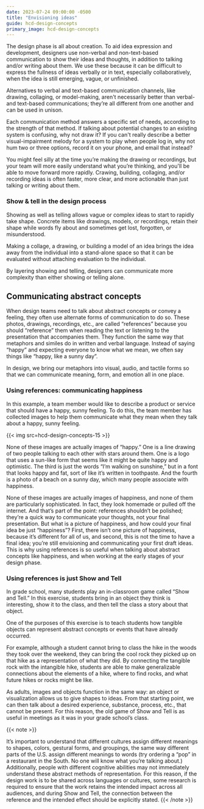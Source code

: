 ```yaml
---
date: 2023-07-24 09:00:00 -0500
title: "Envisioning ideas"
guide: hcd-design-concepts
primary_image: hcd-design-concepts
---
```


The design phase is all about creation. To aid idea expression and development, designers use non-verbal and non-text-based communication to show their ideas and thoughts, in addition to talking and/or writing about them. We use these because it can be difficult to express the fullness of ideas verbally or in text, especially collaboratively, when the idea is still emerging, vague, or unfinished.

Alternatives to verbal and text-based communication channels, like drawing, collaging, or model-making, aren't necessarily better than verbal- and text-based communications; they’re all different from one another and can be used in unison.

Each communication method answers a specific set of needs, according to the strength of that method. If talking about potential changes to an existing system is confusing, why not draw it? If you can't really describe a better visual-impairment melody for a system to play when people log in, why not hum two or three options, record it on your phone, and email that instead?

You might feel silly at the time you’re making the drawing or recordings, but your team will more easily understand what you’re thinking, and you'll be able to move forward more rapidly. Crawing, building, collaging, and/or recording ideas is often faster, more clear, and more actionable than just talking or writing about them.


### Show & tell in the design process

Showing as well as telling allows vague or complex ideas to start to rapidly take shape. Concrete items like drawings, models, or recordings, retain their shape while words fly about and sometimes get lost, forgotten, or misunderstood.

Making a collage, a drawing, or building a model of an idea brings the idea away from the individual into a stand-alone space so that it can be evaluated without attaching evaluation to the individual.

By layering showing and telling, designers can communicate more complexity than either showing or telling alone.


## Communicating abstract concepts

When design teams need to talk about abstract concepts or convey a feeling, they often use alternate forms of communication to do so. These photos, drawings, recordings, etc., are called “references” because you should “reference” them when reading the text or listening to the presentation that accompanies them. They function the same way that metaphors and similes do in written and verbal language. Instead of saying “happy” and expecting everyone to know what we mean, we often say things like “happy, like a sunny day”.

In design, we bring our metaphors into visual, audio, and tactile forms so that we can communicate meaning, form, and emotion all in one place.


### Using references: communicating happiness

In this example, a team member would like to describe a product or service that should have a happy, sunny feeling. To do this, the team member has collected images to help them communicate what they mean when they talk about a happy, sunny feeling.

{{< img src=hcd-design-concepts-15 >}}

None of these images are actually images of “happy.” One is a line drawing of two people talking to each other with stars around them. One is a logo that uses a sun-like form that seems like it might be quite happy and optimistic. The third is just the words “I’m walking on sunshine,” but in a font that looks happy and fat, sort of like it’s written in toothpaste. And the fourth is a photo of a beach on a sunny day, which many people associate with happiness.

None of these images are actually images of happiness, and none of them are particularly sophisticated. In fact, they look homemade or pulled off the internet. And that’s part of the point: references shouldn’t be polished; they’re a quick way to communicate your thoughts, not your final presentation. But what is a picture of happiness, and how could your final idea be just “happiness”? First, there isn’t one picture of happiness, because it’s different for all of us, and second, this is not the time to have a final idea; you’re still envisioning and communicating your first draft ideas. This is why using references is so useful when talking about abstract concepts like happiness, and when working at the early stages of your design phase.


### Using references is just Show and Tell

In grade school, many students play an in-classroom game called “Show and Tell.” In this exercise, students bring in an object they think is interesting, show it to the class, and then tell the class a story about that object.

One of the purposes of this exercise is to teach students how tangible objects can represent abstract concepts or events that have already occurred.

For example, although a student cannot bring to class the hike in the woods they took over the weekend, they can bring the cool rock they picked up on that hike as a representation of what they did. By connecting the tangible rock with the intangible hike, students are able to make generalizable connections about the elements of a hike, where to find rocks, and what future hikes or rocks might be like.

As adults, images and objects function in the same way: an object or visualization allows us to give shapes to ideas. From that starting point, we can then talk about a desired experience, substance, process, etc., that cannot be present. For this reason, the old game of Show and Tell is as useful in meetings as it was in your grade school’s class.

{{< note >}}

It’s important to understand that different cultures assign different meanings to shapes, colors, gestural forms, and groupings, the same way different parts of the U.S. assign different meanings to words (try ordering a “pop” in a restaurant in the South. No one will know what you’re talking about.) Additionally, people with different cognitive abilities may not immediately understand these abstract methods of representation. For this reason, if the design work is to be shared across languages or cultures, some research is required to ensure that the work retains the intended impact across all audiences, and during Show and Tell, the connection between the reference and the intended effect should be explicitly stated.
{{< /note >}}